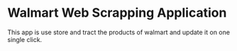 # Walmart Web Scrapping Application
This app is use store and tract the products of walmart and update it on one single click.
